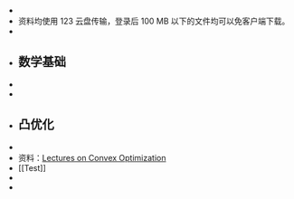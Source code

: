 -
- 资料均使用 123 云盘传输，登录后 100 MB 以下的文件均可以免客户端下载。
-
- ## 数学基础
-
-
- ## 凸优化
-
- 资料：[Lectures on Convex Optimization](https://www.123pan.com/s/plj7Vv-Z3223.html)
- [[Test]]
-
-